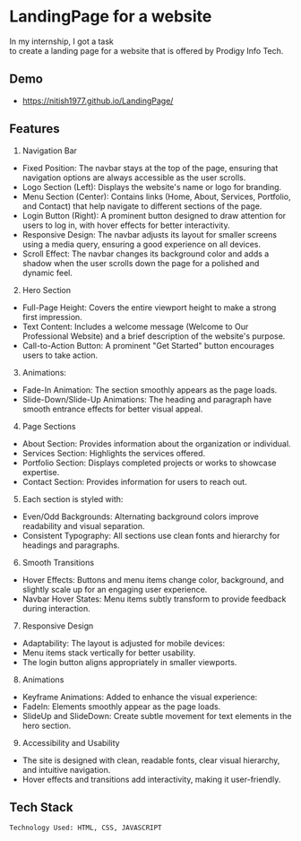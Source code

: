 
# LandingPage for a website
In my internship, I got a task to create a landing page for a website that is offered by Prodigy Info Tech.




## Demo

- https://nitish1977.github.io/LandingPage/


## Features

1. Navigation Bar
- Fixed Position: The navbar stays at the top of the page, ensuring that navigation options are always accessible as the user scrolls.
- Logo Section (Left): Displays the website's name or logo for branding.
- Menu Section (Center): Contains links (Home, About, Services, Portfolio, and Contact) that help navigate to different sections of the page.
- Login Button (Right): A prominent button designed to draw attention for users to log in, with hover effects for better interactivity.
- Responsive Design: The navbar adjusts its layout for smaller screens using a media query, ensuring a good experience on all devices.
- Scroll Effect: The navbar changes its background color and adds a shadow when the user scrolls down the page for a polished and dynamic feel.
2. Hero Section
- Full-Page Height: Covers the entire viewport height to make a strong first impression.
- Text Content: Includes a welcome message (Welcome to Our Professional Website) and a brief description of the website's purpose.
- Call-to-Action Button: A prominent "Get Started" button encourages users to take action.
3. Animations:
- Fade-In Animation: The section smoothly appears as the page loads.
- Slide-Down/Slide-Up Animations: The heading and paragraph have smooth entrance effects for better visual appeal.
4. Page Sections
- About Section: Provides information about the organization or individual.
- Services Section: Highlights the services offered.
- Portfolio Section: Displays completed projects or works to showcase expertise.
- Contact Section: Provides information for users to reach out.

5. Each section is styled with:

- Even/Odd Backgrounds: Alternating background colors improve readability and visual separation.
- Consistent Typography: All sections use clean fonts and hierarchy for headings and paragraphs.
6. Smooth Transitions
- Hover Effects: Buttons and menu items change color, background, and slightly scale up for an engaging user experience.
- Navbar Hover States: Menu items subtly transform to provide feedback during interaction.
7. Responsive Design
- Adaptability: The layout is adjusted for mobile devices: 
- Menu items stack vertically for better usability.
- The login button aligns appropriately in smaller viewports.
8. Animations
- Keyframe Animations: Added to enhance the visual experience:
- FadeIn: Elements smoothly appear as the page loads.
- SlideUp and SlideDown: Create subtle movement for text elements in the hero section.
9. Accessibility and Usability
- The site is designed with clean, readable fonts, clear visual hierarchy, and intuitive navigation.
- Hover effects and transitions add interactivity, making it user-friendly.
## Tech Stack

    Technology Used: HTML, CSS, JAVASCRIPT


